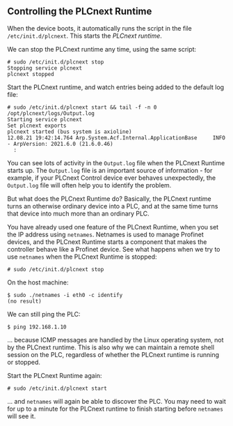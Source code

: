 ## Controlling the PLCnext Runtime

When the device boots, it automatically runs the script in the file `/etc/init.d/plcnext`. This starts the *PLCnext runtime*.

We can stop the PLCnext runtime any time, using the same script:

```text
# sudo /etc/init.d/plcnext stop
Stopping service plcnext
plcnext stopped
```

Start the PLCnext runtime, and watch entries being added to the default log file:

```text
# sudo /etc/init.d/plcnext start && tail -f -n 0 /opt/plcnext/logs/Output.log
Starting service plcnext
Set plcnext exports
plcnext started (bus system is axioline)
12.08.21 19:42:14.764 Arp.System.Acf.Internal.ApplicationBase     INFO  - ArpVersion: 2021.6.0 (21.6.0.46)
  :
```

You can see lots of activity in the `Output.log` file when the PLCnext Runtime starts up. The `Output.log` file is an important source of information - for example, if your PLCnext Control device ever behaves unexpectedly, the `Output.log` file will often help you to identify the problem.

But what does the PLCnext Runtime do? Basically, the PLCnext runtime turns an otherwise ordinary device into a PLC, and at the same time turns that device into much more than an ordinary PLC.

You have already used one feature of the PLCnext Runtime, when you set the IP address using `netnames`. Netnames is used to manage Profinet devices, and the PLCnext Runtime starts a component that makes the controller behave like a Profinet device. See what happens when we try to use `netnames` when the PLCnext Runtime is stopped:

```text
# sudo /etc/init.d/plcnext stop
```

On the host machine:

```text
$ sudo ./netnames -i eth0 -c identify
(no result)
```

We can still ping the PLC:

```text
$ ping 192.168.1.10
```

... because ICMP messages are handled by the Linux operating system, not by the PLCnext runtime. This is also why we can maintain a remote shell session on the PLC, regardless of whether the PLCnext runtime is running or stopped.

Start the PLCnext Runtime again:

```text
# sudo /etc/init.d/plcnext start
```

... and `netnames` will again be able to discover the PLC. You may need to wait for up to a minute for the PLCnext runtime to finish starting before `netnames` will see it.
